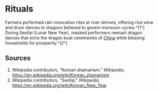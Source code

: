# Rituals

Farmers performed rain-invocation rites at river shrines, offering rice wine and drum dances to dragons believed to govern monsoon cycles.^[1^] During Seollal (Lunar New Year), masked performers reenact dragon dances that echo the dragon boat ceremonies of [China](../../china/rituals/README.md) while blessing households for prosperity.^[2^]

## Sources
1. Wikipedia contributors, "Korean shamanism," *Wikipedia*, <https://en.wikipedia.org/wiki/Korean_shamanism>.
2. Wikipedia contributors, "Seollal," *Wikipedia*, <https://en.wikipedia.org/wiki/Korean_New_Year>.
